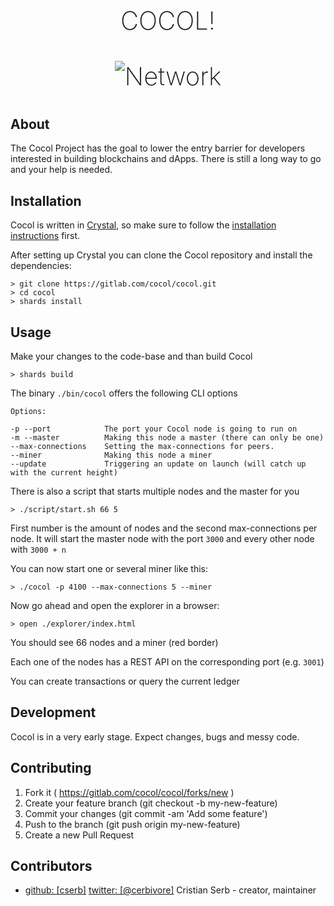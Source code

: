 <h1 align="center" style="font-size: 40px; font-weight: 200;">COCOL!</p>

<p align="center">
  <img src="https://github.com/cocol-project/cocol/blob/master/demo/demo.gif" alt="Network" />
</p>

## About
The Cocol Project has the goal to lower the entry barrier for developers interested in building blockchains and dApps.
There is still a long way to go and your help is needed.

## Installation
Cocol is written in [Crystal](https://crystal-lang.org/), so make sure to follow the [installation instructions](https://crystal-lang.org/reference/installation/) first.

After setting up Crystal you can clone the Cocol repository and install the dependencies:
```
> git clone https://gitlab.com/cocol/cocol.git
> cd cocol
> shards install
```

## Usage
Make your changes to the code-base and than build Cocol
```
> shards build
```
The binary `./bin/cocol` offers the following CLI options

```
Options:

-p --port            The port your Cocol node is going to run on
-m --master          Making this node a master (there can only be one)
--max-connections    Setting the max-connections for peers.
--miner              Making this node a miner
--update             Triggering an update on launch (will catch up with the current height)

```

There is also a script that starts multiple nodes and the master for you

```
> ./script/start.sh 66 5
```
First number is the amount of nodes and the second max-connections per node.
It will start the master node with the port `3000` and every other node with `3000 + n`


You can now start one or several miner like this:
```
> ./cocol -p 4100 --max-connections 5 --miner
```

Now go ahead and open the explorer in a browser:
```
> open ./explorer/index.html
```

You should see 66 nodes and a miner (red border)

Each one of the nodes has a REST API on the corresponding port (e.g. `3001`)

You can create transactions or query the current ledger

## Development

Cocol is in a very early stage. Expect changes, bugs and messy code.

## Contributing

1. Fork it ( https://gitlab.com/cocol/cocol/forks/new )
2. Create your feature branch (git checkout -b my-new-feature)
3. Commit your changes (git commit -am 'Add some feature')
4. Push to the branch (git push origin my-new-feature)
5. Create a new Pull Request

## Contributors

- [github: [cserb]](https://github.com/cserb) [twitter: [@cerbivore]](http://twitter.com/cerbivore) Cristian Serb - creator, maintainer
